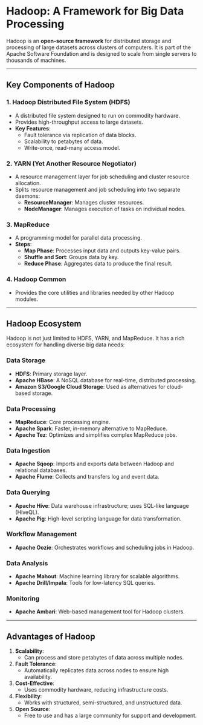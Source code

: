 # Hadoop: A Framework for Big Data Processing

Hadoop is an **open-source framework** for distributed storage and processing of large datasets across clusters of computers. It is part of the Apache Software Foundation and is designed to scale from single servers to thousands of machines.

---

## Key Components of Hadoop

### 1. **Hadoop Distributed File System (HDFS)**
   - A distributed file system designed to run on commodity hardware.
   - Provides high-throughput access to large datasets.
   - **Key Features**:
     - Fault tolerance via replication of data blocks.
     - Scalability to petabytes of data.
     - Write-once, read-many access model.

### 2. **YARN (Yet Another Resource Negotiator)**
   - A resource management layer for job scheduling and cluster resource allocation.
   - Splits resource management and job scheduling into two separate daemons:
     - **ResourceManager**: Manages cluster resources.
     - **NodeManager**: Manages execution of tasks on individual nodes.

### 3. **MapReduce**
   - A programming model for parallel data processing.
   - **Steps**:
     - **Map Phase**: Processes input data and outputs key-value pairs.
     - **Shuffle and Sort**: Groups data by key.
     - **Reduce Phase**: Aggregates data to produce the final result.

### 4. **Hadoop Common**
   - Provides the core utilities and libraries needed by other Hadoop modules.

---

## Hadoop Ecosystem

Hadoop is not just limited to HDFS, YARN, and MapReduce. It has a rich ecosystem for handling diverse big data needs:

### Data Storage
- **HDFS**: Primary storage layer.
- **Apache HBase**: A NoSQL database for real-time, distributed processing.
- **Amazon S3/Google Cloud Storage**: Used as alternatives for cloud-based storage.

### Data Processing
- **MapReduce**: Core processing engine.
- **Apache Spark**: Faster, in-memory alternative to MapReduce.
- **Apache Tez**: Optimizes and simplifies complex MapReduce jobs.

### Data Ingestion
- **Apache Sqoop**: Imports and exports data between Hadoop and relational databases.
- **Apache Flume**: Collects and transfers log and event data.

### Data Querying
- **Apache Hive**: Data warehouse infrastructure; uses SQL-like language (HiveQL).
- **Apache Pig**: High-level scripting language for data transformation.

### Workflow Management
- **Apache Oozie**: Orchestrates workflows and scheduling jobs in Hadoop.

### Data Analysis
- **Apache Mahout**: Machine learning library for scalable algorithms.
- **Apache Drill/Impala**: Tools for low-latency SQL queries.

### Monitoring
- **Apache Ambari**: Web-based management tool for Hadoop clusters.

---

## Advantages of Hadoop
1. **Scalability**:
   - Can process and store petabytes of data across multiple nodes.
2. **Fault Tolerance**:
   - Automatically replicates data across nodes to ensure high availability.
3. **Cost-Effective**:
   - Uses commodity hardware, reducing infrastructure costs.
4. **Flexibility**:
   - Works with structured, semi-structured, and unstructured data.
5. **Open Source**:
   - Free to use and has a large community for support and development.
